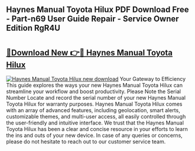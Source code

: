 ## Haynes Manual Toyota Hilux PDF Download Free - Part-n69 User Guide Repair - Service Owner Edition RgR4U

# <h2><a href="http://bc56604.oget.top/?id=Haynes+Manual+Toyota+Hilux">🔗Download New 👉🔴 Haynes Manual Toyota Hilux</a></h2>

[![Haynes Manual Toyota Hilux new download](https://i.imgur.com/5g1atiW.png)](http://bc56604.oget.top/?id=Haynes+Manual+Toyota+Hilux)
Your Gateway to Efficiency This guide explores the ways your new Haynes Manual Toyota Hilux can streamline your workflow and boost productivity. Please Note the Serial Number Locate and record the serial number of your new Haynes Manual Toyota Hilux for warranty purposes. Haynes Manual Toyota Hilux comes with an array of advanced features, including geolocation, smart alerts, customizable themes, and multi-user access, all easily controlled through the user-friendly and intuitive interface. We trust that the Haynes Manual Toyota Hilux has been a clear and concise resource in your efforts to learn the ins and outs of your new device. In case of any queries or concerns, please do not hesitate to reach out to our customer service team.
